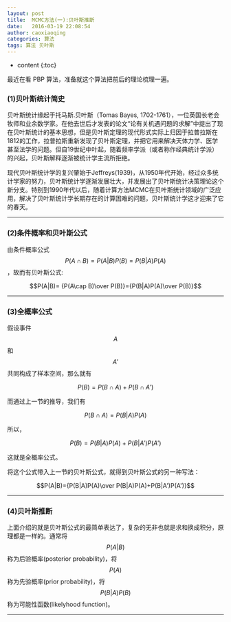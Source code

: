 ```yaml
---
layout: post
title:  MCMC方法(一):贝叶斯推断
date:   2016-03-19 22:08:54
author: caoxiaoqing
categories: 算法
tags: 算法 贝叶斯
---
```


* content
{:toc}

最近在看 PBP 算法，准备就这个算法把前后的理论梳理一遍。



### (1)贝叶斯统计简史
贝叶斯统计缘起于托马斯.贝叶斯（Tomas Bayes, 1702-1761），一位英国长老会牧师和业余数学家。在他去世后才发表的论文“论有关机遇问题的求解”中提出了现在贝叶斯统计的基本思想，但是贝叶斯定理的现代形式实际上归因于拉普拉斯在1812的工作，拉普拉斯重新发现了贝叶斯定理，并把它用来解决天体力学、医学甚至法学的问题。但自19世纪中叶起，随着频率学派（或者称作经典统计学派）的兴起，贝叶斯解释逐渐被统计学主流所拒绝。

现代贝叶斯统计学的复兴肇始于Jeffreys(1939)，从1950年代开始，经过众多统计学家的努力，贝叶斯统计学逐渐发展壮大，并发展出了贝叶斯统计决策理论这个新分支。特别到1990年代以后，随着计算方法MCMC在贝叶斯统计领域的广泛应用，解决了贝叶斯统计学长期存在的计算困难的问题，贝叶斯统计学这才迎来了它的春天。

---

### (2)条件概率和贝叶斯公式
由条件概率公式$$P(A\cap B)=P(A|B)P(B)=P(B|A)P(A)$$，故而有贝叶斯公式:

$$P(A|B)= {P(A\cap B)\over P(B)}={P(B|A)P(A)\over P(B)}$$

---

### (3)全概率公式
假设事件$$A$$和$$A'$$共同构成了样本空间，那么就有

$$P(B)=P(B \cap A)+P(B \cap A')$$

而通过上一节的推导，我们有 

$$P(B \cap A)=P(B|A)P(A)$$ 

所以， 

$$P(B)=P(B|A)P(A)+P(B|A')P(A')$$ 

这就是全概率公式。

将这个公式带入上一节的贝叶斯公式，就得到贝叶斯公式的另一种写法：

$$P(A|B)={P(B|A)P(A)\over P(B|A)P(A)+P(B|A')P(A')}$$

---

### (4)贝叶斯推断
上面介绍的就是贝叶斯公式的最简单表达了，复杂的无非也就是求和换成积分，原理都是一样的。通常将$$P(A|B)$$称为后验概率(posterior probability)，将$$P(A)$$称为先验概率(prior probability)，将$$P(B|A)P(B)$$称为可能性函数(likelyhood function)。

---

